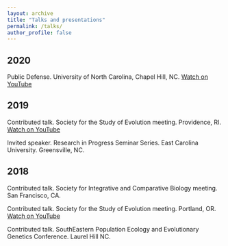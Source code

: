 ```yaml
---
layout: archive
title: "Talks and presentations"
permalink: /talks/
author_profile: false
---
```


## 2020 
Public Defense. University of North Carolina, Chapel Hill, NC. [Watch on YouTube](https://www.youtube.com/watch?v=arDgfxfuOBA)

## 2019	
Contributed talk. Society for the Study of Evolution meeting. Providence, RI. [Watch on YouTube](https://www.youtube.com/watch?v=cEX8pR48S-E)

Invited speaker. Research in Progress Seminar Series. East Carolina University. Greensville, NC.

## 2018		
Contributed talk. Society for Integrative and Comparative Biology meeting. San Francisco, CA.

Contributed talk. Society for the Study of Evolution meeting. Portland, OR. [Watch on YouTube](https://www.youtube.com/watch?v=vl1tPdzJyV4)

Contributed talk. SouthEastern Population Ecology and Evolutionary Genetics Conference. Laurel Hill NC.


